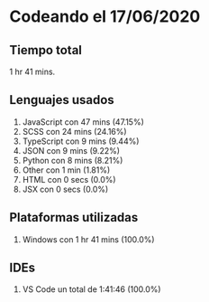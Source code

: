 # Codeando el 17/06/2020

## Tiempo total
1 hr 41 mins.

## Lenguajes usados
1. JavaScript con 47 mins (47.15%)
1. SCSS con 24 mins (24.16%)
1. TypeScript con 9 mins (9.44%)
1. JSON con 9 mins (9.22%)
1. Python con 8 mins (8.21%)
1. Other con 1 min (1.81%)
1. HTML con 0 secs (0.0%)
1. JSX con 0 secs (0.0%)

## Plataformas utilizadas
1. Windows con 1 hr 41 mins (100.0%)

## IDEs
1. VS Code un total de 1:41:46 (100.0%)
